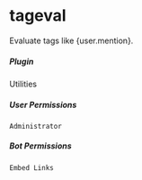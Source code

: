 # tageval 

Evaluate tags like {user.mention}.
			

##### Plugin
Utilities


##### User Permissions
`Administrator`


##### Bot Permissions
`Embed Links`